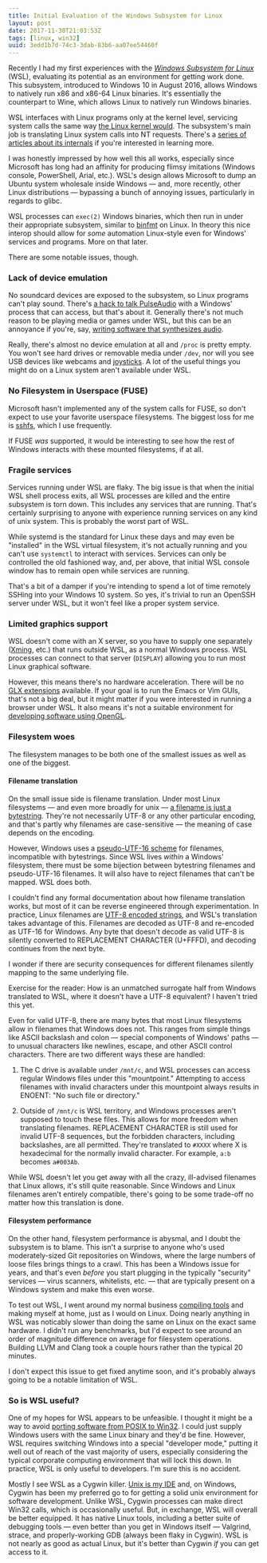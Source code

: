 ```yaml
---
title: Initial Evaluation of the Windows Subsystem for Linux
layout: post
date: 2017-11-30T21:03:53Z
tags: [linux, win32]
uuid: 3edd1b7d-74c3-3dab-83b6-aa07ee54460f
---
```


Recently I had my first experiences with the [*Windows Subsystem for
Linux*][wsl] (WSL), evaluating its potential as an environment for
getting work done. This subsystem, introduced to Windows 10 in August
2016, allows Windows to natively run x86 and x86-64 Linux binaries.
It's essentially the counterpart to Wine, which allows Linux to
natively run Windows binaries.

WSL interfaces with Linux programs only at the kernel level, servicing
system calls the same way [the Linux kernel would][raw]. The
subsystem's main job is translating Linux system calls into NT
requests. There's a [series of articles about its internals][blog] if
you're interested in learning more.

I was honestly impressed by how well this all works, especially since
Microsoft has long had an affinity for producing flimsy imitations
(Windows console, PowerShell, Arial, etc.). WSL's design allows
Microsoft to dump an Ubuntu system wholesale inside Windows — and,
more recently, other Linux distributions — bypassing a bunch of
annoying issues, particularly in regards to glibc.

WSL processes can `exec(2)` Windows binaries, which then run in under
their appropriate subsystem, similar to [binfmt][binfmt] on Linux. In
theory this nice interop should allow for *some* automation
Linux-style even for Windows' services and programs. More on that
later.

There are some notable issues, though.

### Lack of device emulation

No soundcard devices are exposed to the subsystem, so Linux programs
can't play sound. There's [a hack to talk PulseAudio][pa] with a
Windows' process that can access, but that's about it. Generally
there's not much reason to be playing media or games under WSL, but
this can be an annoyance if you're, say, [writing software that
synthesizes audio][mm].

Really, there's almost no device emulation at all and `/proc` is
pretty empty. You won't see hard drives or removable media under
`/dev`, nor will you see USB devices like webcams and
[joysticks][joy]. A lot of the useful things you might do on a Linux
system aren't available under WSL.

### No Filesystem in Userspace (FUSE)

Microsoft hasn't implemented any of the system calls for FUSE, so don't
expect to use your favorite userspace filesystems. The biggest loss for
me is [sshfs][sshfs], which I use frequently.

If FUSE *was* supported, it would be interesting to see how the rest of
Windows interacts with these mounted filesystems, if at all.

### Fragile services

Services running under WSL are flaky. The big issue is that when the
initial WSL shell process exits, all WSL processes are killed and the
entire subsystem is torn down. This includes any services that are
running. That's certainly surprising to anyone with experience running
services on any kind of unix system. This is probably the worst part
of WSL.

While systemd is the standard for Linux these days and may even be
"installed" in the WSL virtual filesystem, it's not actually running
and you can't use `systemctl` to interact with services. Services can
only be controlled the old fashioned way, and, per above, that initial
WSL console window has to remain open while services are running.

That's a bit of a damper if you're intending to spend a lot of time
remotely SSHing into your Windows 10 system. So yes, it's trivial to run
an OpenSSH server under WSL, but it won't feel like a proper system
service.

### Limited graphics support

WSL doesn't come with an X server, so you have to supply one
separately ([Xming][xming], etc.) that runs outside WSL, as a normal
Windows process. WSL processes can connect to that server (`DISPLAY`)
allowing you to run most Linux graphical software.

However, this means there's no hardware acceleration. There will be no
[GLX extensions][GLX] available. If your goal is to run the Emacs or
Vim GUIs, that's not a big deal, but it might matter if you were
interested in running a browser under WSL. It also means it's not a
suitable environment for [developing software using OpenGL][opengl].

### Filesystem woes

The filesystem manages to be both one of the smallest issues as well
as one of the biggest.

#### Filename translation

On the small issue side is filename translation. Under most Linux
filesystems — and even more broadly for unix — [a filename is just a
bytestring][case]. They're not necessarily UTF-8 or any other
particular encoding, and that's partly why filenames are
case-sensitive — the meaning of case depends on the encoding.

However, Windows uses a [pseudo-UTF-16 scheme][four] for filenames,
incompatible with bytestrings. Since WSL lives *within* a Windows'
filesystem, there must be some bijection between bytestring filenames
and pseudo-UTF-16 filenames. It will also have to reject filenames
that can't be mapped. WSL does both.

I couldn't find any formal documentation about how filename
translation works, but most of it can be reverse engineered through
experimentation. In practice, Linux filenames are [UTF-8 encoded
strings][utf8], and WSL's translation takes advantage of this.
Filenames are decoded as UTF-8 and re-encoded as UTF-16 for Windows.
Any byte that doesn't decode as valid UTF-8 is silently converted to
REPLACEMENT CHARACTER (U+FFFD), and decoding continues from the next
byte.

I wonder if there are security consequences for different filenames
silently mapping to the same underlying file.

Exercise for the reader: How is an unmatched surrogate half from
Windows translated to WSL, where it doesn't have a UTF-8 equivalent? I
haven't tried this yet.

Even for valid UTF-8, there are many bytes that most Linux filesystems
allow in filenames that Windows does not. This ranges from simple things
like ASCII backslash and colon — special components of Windows' paths —
to unusual characters like newlines, escape, and other ASCII control
characters. There are two different ways these are handled:

1. The C drive is available under `/mnt/c`, and WSL processes can access
   regular Windows files under this "mountpoint." Attempting to access
   filenames with invalid characters under this mountpoint always
   results in ENOENT: "No such file or directory."

2. Outside of `/mnt/c` is WSL territory, and Windows processes aren't
   supposed to touch these files. This allows for more freedom when
   translating filenames. REPLACEMENT CHARACTER is still used for
   invalid UTF-8 sequences, but the forbidden characters, including
   backslashes, are all permitted. They're translated to `#XXXX` where X
   is hexadecimal for the normally invalid character. For example, `a:b`
   becomes `a#003Ab`.

While WSL doesn't let you get away with all the crazy, ill-advised
filenames that Linux allows, it's still quite reasonable. Since Windows
and Linux filenames aren't entirely compatible, there's going to be some
trade-off no matter how this translation is done.

#### Filesystem performance

On the other hand, filesystem performance is abysmal, and I doubt the
subsystem is to blame. This isn't a surprise to anyone who's used
moderately-sized Git repositories on Windows, where the large numbers
of loose files brings things to a crawl. This has been a Windows issue
for years, and that's even *before* you start plugging in the
typically "security" services — virus scanners, whitelists, etc. —
that are typically present on a Windows system and make this even
worse.

To test out WSL, I went around my normal business [compiling
tools][home] and making myself at home, just as I would on Linux.
Doing nearly anything in WSL was noticably slower than doing the same
on Linux on the exact same hardware. I didn't run any benchmarks, but
I'd expect to see around an order of magnitude difference on average
for filesystem operations. Building LLVM and Clang took a couple
hours rather than the typical 20 minutes.

I don't expect this issue to get fixed anytime soon, and it's probably
always going to be a notable limitation of WSL.

### So is WSL useful?

One of my hopes for WSL appears to be unfeasible. I thought it might
be a way to avoid [porting software from POSIX to Win32][port]. I
could just supply Windows users with the same Linux binary and they'd
be fine. However, WSL requires switching Windows into a special
"developer mode," putting it well out of reach of the vast majority of
users, especially considering the typical corporate computing
environment that will lock this down. In practice, WSL is only useful
to developers. I'm sure this is no accident.

Mostly I see WSL as a Cygwin killer. [Unix is my IDE][ide] and, on
Windows, Cygwin has been my preferred go to for getting a solid unix
environment for software development. Unlike WSL, Cygwin processes can
make direct Win32 calls, which is occasionally useful. But, in exchange,
WSL will overall be better equipped. It has native Linux tools,
including a better suite of debugging tools — even better than you get
in Windows itself — Valgrind, strace, and properly-working GDB (always
been flaky in Cygwin). WSL is not nearly as good as actual Linux, but
it's better than Cygwin *if* you can get access to it.


[binfmt]: https://github.com/torvalds/linux/blob/master/Documentation/admin-guide/binfmt-misc.rst
[blog]: https://blogs.msdn.microsoft.com/wsl/
[four]: /blog/2016/06/13/
[joy]: /blog/2016/11/05/
[mm]: /blog/2017/11/03/
[opengl]: /blog/2015/06/06/
[pa]: https://trzeci.eu/configure-graphic-and-sound-on-wsl/
[sshfs]: https://github.com/libfuse/sshfs
[wine]: https://www.winehq.org/
[wsl]: https://blogs.msdn.microsoft.com/wsl/2016/04/22/windows-subsystem-for-linux-overview/
[xming]: https://sourceforge.net/projects/xming/
[raw]: /blog/2015/05/15/
[case]: http://yarchive.net/comp/linux/case_insensitive_filenames.html
[utf8]: /blog/2017/10/06/
[glx]: https://en.wikipedia.org/wiki/GLX
[home]: /blog/2017/06/19/
[ide]: https://sanctum.geek.nz/arabesque/series/unix-as-ide/
[port]: /blog/2017/03/30/
